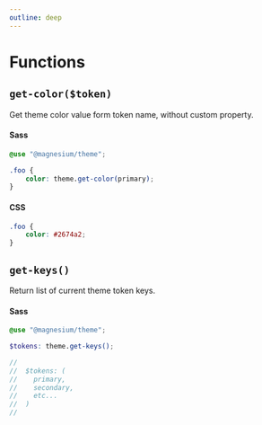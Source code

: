 ```yaml
---
outline: deep
---
```


# Functions

## `get-color($token)`

Get theme color value form token name, without custom property.

#### Sass

```scss
@use "@magnesium/theme";

.foo {
    color: theme.get-color(primary);
}
```

#### CSS

```css
.foo {
    color: #2674a2;
}
```

## `get-keys()`

Return list of current theme token keys.

#### Sass

```scss
@use "@magnesium/theme";

$tokens: theme.get-keys();

//
//  $tokens: (
//    primary,
//    secondary,
//    etc...
//  )
//
```
